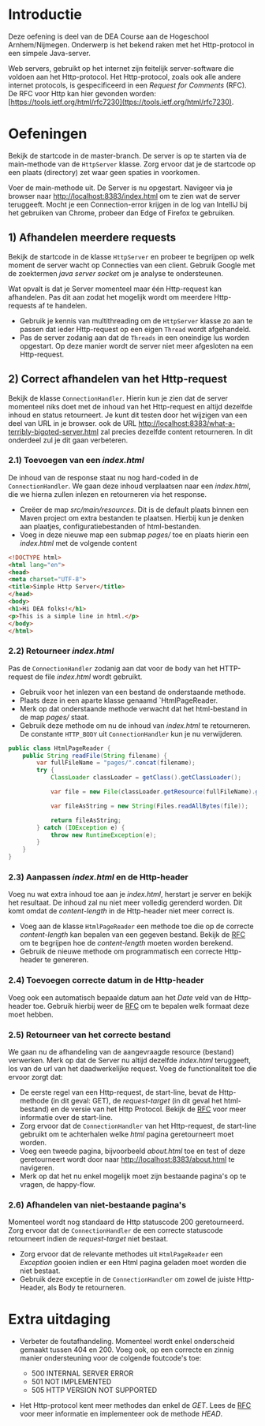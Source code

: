 # Introductie

Deze oefening is deel van de DEA Course aan de Hogeschool Arnhem/Nijmegen. Onderwerp is het bekend 
raken met het Http-protocol in een simpele Java-server.

Web servers, gebruikt op het internet zijn feitelijk server-software die voldoen aan het Http-protocol.
Het Http-protocol, zoals ook alle andere internet protocols, is gespecificeerd in een *Request for Comments* 
(RFC). De RFC voor Http kan hier gevonden worden: [https://tools.ietf.org/html/rfc7230](ttps://tools.ietf.org/html/rfc7230).

# Oefeningen
Bekijk de startcode in de master-branch. De server is op te starten via de main-methode van de `HttpServer`
klasse. Zorg ervoor dat je de startcode op een plaats (directory) zet waar geen spaties in voorkomen.

Voer de main-methode uit. De Server is nu opgestart. Navigeer via je browser naar [http://localhost:8383/index.html](http://localhost:8383/index.html) om te zien wat de server teruggeeft. Mocht je een Connection-error krijgen in de log van IntelliJ bij het gebruiken van Chrome, probeer dan Edge of Firefox te gebruiken. 

## 1) Afhandelen meerdere requests
Bekijk de startcode in de klasse `HttpServer` en probeer te begrijpen op welk moment de server wacht op Connecties van
een client. Gebruik Google met de zoektermen *java server socket* om je analyse te ondersteunen.

Wat opvalt is dat je Server momenteel maar één Http-request kan afhandelen. Pas dit aan zodat het mogelijk wordt 
om meerdere Http-requests af te handelen.

* Gebruik je kennis van multithreading om de `HttpServer` klasse zo aan te passen dat ieder Http-request op 
een eigen `Thread` wordt afgehandeld. 
* Pas de server zodanig aan dat de `Threads` in een oneindige lus worden opgestart. Op deze manier wordt de server 
niet meer afgesloten na een Http-request.

## 2) Correct afhandelen van het Http-request
Bekijk de klasse `ConnectionHandler`. Hierin kun je zien dat de server momenteel niks doet met de inhoud van het 
Http-request en altijd dezelfde inhoud en status retourneert. Je kunt dit testen door het wijzigen van een deel van 
URL in je browser. ook de URL [http://localhost:8383/what-a-terribly-bigoted-server.html](http://localhost:8383/what-a-terribly-bigoted-server.html) zal precies dezelfde content
retourneren. In dit onderdeel zul je dit gaan verbeteren.

### 2.1) Toevoegen van een _index.html_
De inhoud van de response staat nu nog hard-coded in de `ConnectionHandler`. We gaan deze inhoud verplaatsen naar een 
_index.html_, die we hierna zullen inlezen en retourneren via het response.

* Creëer de map _src/main/resources_. Dit is de default plaats binnen een Maven project om extra bestanden te plaatsen.
Hierbij kun je denken aan plaatjes, configuratiebestanden of html-bestanden.
* Voeg in deze nieuwe map een submap _pages/_ toe en plaats hierin een _index.html_ met de volgende content

```html
<!DOCTYPE html>
<html lang="en">
<head>
<meta charset="UTF-8">
<title>Simple Http Server</title>
</head>
<body>
<h1>Hi DEA folks!</h1>
<p>This is a simple line in html.</p>
</body>
</html>
```

### 2.2) Retourneer _index.html_
Pas de `ConnectionHandler` zodanig aan dat voor de body van het HTTP-request de file _index.html_ wordt gebruikt.
* Gebruik voor het inlezen van een bestand de onderstaande methode. 
* Plaats deze in een aparte klasse genaamd `HtmlPageReader.
* Merk op dat onderstaande methode verwacht dat het html-bestand in de map _pages/_ staat.
* Gebruik deze methode om nu de inhoud van _index.html_ te retourneren. De constante `HTTP_BODY` uit `ConnectionHandler`
kun je nu verwijderen.

```java
public class HtmlPageReader {
    public String readFile(String filename) {
        var fullFileName = "pages/".concat(filename);
        try {
            ClassLoader classLoader = getClass().getClassLoader();

            var file = new File(classLoader.getResource(fullFileName).getFile()).toPath();

            var fileAsString = new String(Files.readAllBytes(file));

            return fileAsString;
        } catch (IOException e) {
            throw new RuntimeException(e);
        }
    }
}
```

### 2.3) Aanpassen _index.html_ en de Http-header
Voeg nu wat extra inhoud toe aan je _index.html_, herstart je server en bekijk het resultaat. De inhoud zal nu 
niet meer volledig gerenderd worden. Dit komt omdat de _content-length_ in de Http-header niet meer correct is.
* Voeg aan de klasse `HtmlPageReader` een methode toe die op de correcte _content-length_ kan bepalen van een 
gegeven bestand. Bekijk de [RFC](https://tools.ietf.org/html/rfc7230) om te begrijpen hoe de _content-length_ moeten worden berekend.
* Gebruik de nieuwe methode om programmatisch een correcte Http-header te genereren.

### 2.4) Toevoegen correcte datum in de Http-header
Voeg ook een automatisch bepaalde datum aan het _Date_ veld van de Http-header toe. Gebruik hierbij weer de [RFC](https://tools.ietf.org/html/rfc7230)
om te bepalen welk formaat deze moet hebben.

### 2.5) Retourneer van het correcte bestand
We gaan nu de afhandeling van de aangevraagde resource (bestand) verwerken. Merk op dat de Server nu altijd 
dezelfde _index.html_ teruggeeft, los van de url van het daadwerkelijke request. Voeg de functionaliteit toe die 
ervoor zorgt dat: 

* De eerste regel van een Http-request, de start-line, bevat de Http-methode (in dit geval: GET), de _request-target_ 
(in dit geval het html-bestand) en de versie van het Http Protocol. Bekijk de [RFC](https://tools.ietf.org/html/rfc7230) voor meer informatie over de 
start-line.
* Zorg ervoor dat de `ConnectionHandler` van het Http-request, de start-line gebruikt om te achterhalen welke _html_ 
pagina geretourneert moet worden.
* Voeg een tweede pagina, bijvoorbeeld _about.html_ toe en test of deze geretourneert wordt door naar 
[http://localhost:8383/about.html]() te navigeren.
* Merk op dat het nu enkel mogelijk moet zijn bestaande pagina's op te vragen, de happy-flow. 

### 2.6) Afhandelen van niet-bestaande pagina's
Momenteel wordt nog standaard de Http statuscode 200 geretourneerd. Zorg ervoor dat de `ConnectionHandler` de een 
correcte statuscode retourneert indien de _request-target_ niet bestaat.

* Zorg ervoor dat de relevante methodes uit `HtmlPageReader` een _Exception_ gooien indien er een Html pagina geladen
moet worden die niet bestaat.
* Gebruik deze exceptie in de `ConnectionHandler` om zowel de juiste Http-Header, als Body te retourneren.

# Extra uitdaging
* Verbeter de foutafhandeling. Momenteel wordt enkel onderscheid gemaakt tussen 404 en 200. Voeg ook, op een correcte
en zinnig manier ondersteuning voor de colgende foutcode's toe:
    * 500 INTERNAL SERVER ERROR
    * 501 NOT IMPLEMENTED
    * 505 HTTP VERSION NOT SUPPORTED
    
* Het Http-protocol kent meer methodes dan enkel de *GET*. Lees de [RFC](https://tools.ietf.org/html/rfc7230) voor meer informatie en implementeer ook de
methode *HEAD*.









 


